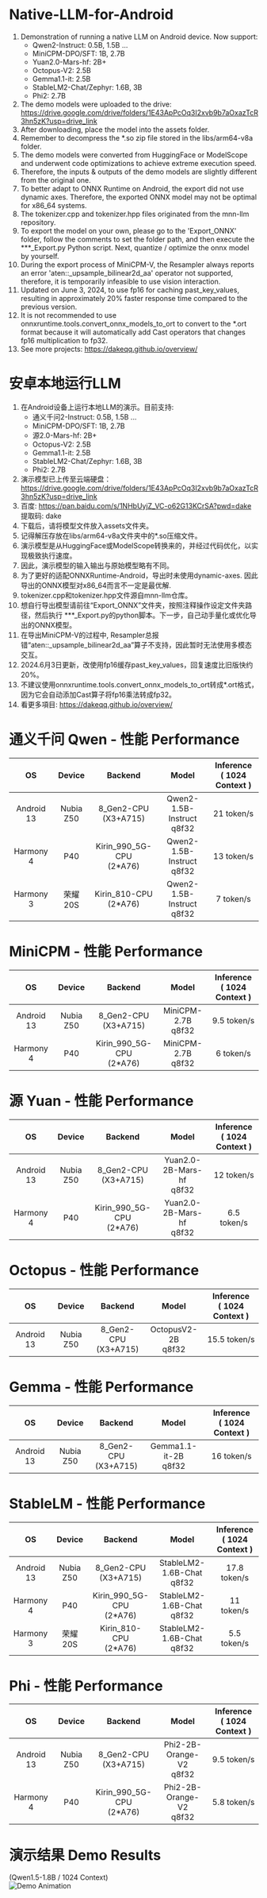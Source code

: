# Native-LLM-for-Android
1. Demonstration of running a native LLM on Android device. Now support:
    - Qwen2-Instruct: 0.5B, 1.5B ...
    - MiniCPM-DPO/SFT: 1B, 2.7B
    - Yuan2.0-Mars-hf: 2B+
    - Octopus-V2: 2.5B
    - Gemma1.1-it: 2.5B
    - StableLM2-Chat/Zephyr: 1.6B, 3B
    - Phi2: 2.7B
2. The demo models were uploaded to the drive: https://drive.google.com/drive/folders/1E43ApPcOq3I2xvb9b7aOxazTcR3hn5zK?usp=drive_link
3. After downloading, place the model into the assets folder.
4. Remember to decompress the *.so zip file stored in the libs/arm64-v8a folder.
5. The demo models were converted from HuggingFace or ModelScope and underwent code optimizations to achieve extreme execution speed.
6. Therefore, the inputs & outputs of the demo models are slightly different from the original one.
7. To better adapt to ONNX Runtime on Android, the export did not use dynamic axes. Therefore, the exported ONNX model may not be optimal for x86_64 systems.
8. The tokenizer.cpp and tokenizer.hpp files originated from the mnn-llm repository.
9. To export the model on your own, please go to the 'Export_ONNX' folder, follow the comments to set the folder path, and then execute the ***_Export.py Python script. Next, quantize / optimize the onnx model by yourself.
10. During the export process of MiniCPM-V, the Resampler always reports an error 'aten::_upsample_bilinear2d_aa' operator not supported, therefore, it is temporarily infeasible to use vision interaction.
11. Updated on June 3, 2024, to use fp16 for caching past_key_values, resulting in approximately 20% faster response time compared to the previous version.
12. It is not recommended to use onnxruntime.tools.convert_onnx_models_to_ort to convert to the *.ort format because it will automatically add Cast operators that changes fp16 multiplication to fp32.
13. See more projects: https://dakeqq.github.io/overview/
# 安卓本地运行LLM
1. 在Android设备上运行本地LLM的演示。目前支持:
   - 通义千问2-Instruct: 0.5B, 1.5B ...
   - MiniCPM-DPO/SFT: 1B, 2.7B
   - 源2.0-Mars-hf: 2B+
   - Octopus-V2: 2.5B
   - Gemma1.1-it: 2.5B
   - StableLM2-Chat/Zephyr: 1.6B, 3B
   - Phi2: 2.7B
2. 演示模型已上传至云端硬盘：https://drive.google.com/drive/folders/1E43ApPcOq3I2xvb9b7aOxazTcR3hn5zK?usp=drive_link
3. 百度: https://pan.baidu.com/s/1NHbUyjZ_VC-o62G13KCrSA?pwd=dake 提取码: dake
4. 下载后，请将模型文件放入assets文件夹。
5. 记得解压存放在libs/arm64-v8a文件夹中的*.so压缩文件。
6. 演示模型是从HuggingFace或ModelScope转换来的，并经过代码优化，以实现极致执行速度。
7. 因此，演示模型的输入输出与原始模型略有不同。
8. 为了更好的适配ONNXRuntime-Android，导出时未使用dynamic-axes. 因此导出的ONNX模型对x86_64而言不一定是最优解.
9. tokenizer.cpp和tokenizer.hpp文件源自mnn-llm仓库。
10. 想自行导出模型请前往“Export_ONNX”文件夹，按照注释操作设定文件夹路径，然后执行 ***_Export.py的python脚本。下一步，自己动手量化或优化导出的ONNX模型。
11. 在导出MiniCPM-V的过程中, Resampler总报错“aten::_upsample_bilinear2d_aa”算子不支持，因此暂时无法使用多模态交互。
12. 2024.6月3日更新，改使用fp16缓存past_key_values，回复速度比旧版快约20%。
13. 不建议使用onnxruntime.tools.convert_onnx_models_to_ort转成*.ort格式，因为它会自动添加Cast算子将fp16乘法转成fp32。
14. 看更多項目: https://dakeqq.github.io/overview/
# 通义千问 Qwen - 性能 Performance
| OS | Device | Backend | Model | Inference<br>( 1024 Context ) |
|:-------:|:-------:|:-------:|:-------:|:-------:|
| Android 13 | Nubia Z50 | 8_Gen2-CPU<br>(X3+A715) | Qwen2-1.5B-Instruct<br>q8f32 | 21 token/s |
| Harmony 4 | P40 | Kirin_990_5G-CPU<br>(2*A76) | Qwen2-1.5B-Instruct<br>q8f32 | 13 token/s|
| Harmony 3 | 荣耀20S | Kirin_810-CPU<br>(2*A76) | Qwen2-1.5B-Instruct<br>q8f32 | 7 token/s |
# MiniCPM - 性能 Performance
| OS | Device | Backend | Model | Inference<br>( 1024 Context ) |
|:-------:|:-------:|:-------:|:-------:|:-------:|
| Android 13 | Nubia Z50 | 8_Gen2-CPU<br>(X3+A715) | MiniCPM-2.7B<br>q8f32 | 9.5 token/s |
| Harmony 4 | P40 | Kirin_990_5G-CPU<br>(2*A76) | MiniCPM-2.7B<br>q8f32 | 6 token/s |
# 源 Yuan - 性能 Performance
| OS | Device | Backend | Model | Inference<br>( 1024 Context ) |
|:-------:|:-------:|:-------:|:-------:|:-------:|
| Android 13 | Nubia Z50 | 8_Gen2-CPU<br>(X3+A715) | Yuan2.0-2B-Mars-hf<br>q8f32 | 12 token/s |
| Harmony 4 | P40 | Kirin_990_5G-CPU<br>(2*A76) | Yuan2.0-2B-Mars-hf<br>q8f32 | 6.5 token/s |
# Octopus - 性能 Performance
| OS | Device | Backend | Model | Inference<br>( 1024 Context ) |
|:-------:|:-------:|:-------:|:-------:|:-------:|
| Android 13 | Nubia Z50 | 8_Gen2-CPU<br>(X3+A715) | OctopusV2-2B<br>q8f32 | 15.5 token/s |
# Gemma - 性能 Performance
| OS | Device | Backend | Model | Inference<br>( 1024 Context ) |
|:-------:|:-------:|:-------:|:-------:|:-------:|
| Android 13 | Nubia Z50 | 8_Gen2-CPU<br>(X3+A715) | Gemma1.1-it-2B<br>q8f32 | 16 token/s |
# StableLM - 性能 Performance
| OS | Device | Backend | Model | Inference<br>( 1024 Context ) |
|:-------:|:-------:|:-------:|:-------:|:-------:|
| Android 13 | Nubia Z50 | 8_Gen2-CPU<br>(X3+A715) | StableLM2-1.6B-Chat<br>q8f32 | 17.8 token/s |
| Harmony 4 | P40 | Kirin_990_5G-CPU<br>(2*A76) | StableLM2-1.6B-Chat<br>q8f32 | 11 token/s |
| Harmony 3 | 荣耀20S | Kirin_810-CPU<br>(2*A76) | StableLM2-1.6B-Chat<br>q8f32 | 5.5 token/s |
# Phi - 性能 Performance
| OS | Device | Backend | Model | Inference<br>( 1024 Context ) |
|:-------:|:-------:|:-------:|:-------:|:-------:|
| Android 13 | Nubia Z50 | 8_Gen2-CPU<br>(X3+A715) | Phi2-2B-Orange-V2<br>q8f32 | 9.5 token/s |
| Harmony 4 | P40 | Kirin_990_5G-CPU<br>(2*A76) | Phi2-2B-Orange-V2<br>q8f32 | 5.8 token/s |
# 演示结果 Demo Results
(Qwen1.5-1.8B / 1024 Context)<br>
![Demo Animation](https://github.com/DakeQQ/Native-LLM-for-Android/blob/main/LLM_Qwen.gif?raw=true)
